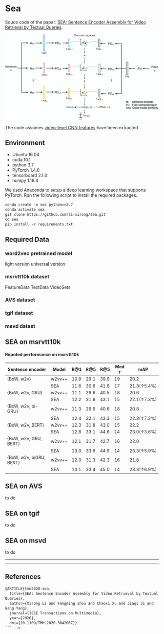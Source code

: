 # Sea
Souce code of the papar: [SEA: Sentence Encoder Assembly for Video Retrieval by Textual Queries](https://arxiv.org/abs/2011.12091). 


![image](framework.png)

The code assumes [video-level CNN features](https://github.com/xuchaoxi/video-cnn-feat) have been extracted. 


## Environment
* Ubuntu 16.04
* cuda 10.1
* python 3.7
* PyTorch 1.4.0
* tensorboard 2.1.0
* numpy 1.16.4

We used Anaconda to setup a deep learning workspace that supports PyTorch. Run the following script to install the required packages.

```
conda create -n sea python==3.7
conda activate sea
git clone https://github.com/li-xirong/sea.git
cd sea
pip install -r requirements.txt
```

## Required Data

### word2vec pretrained model
light version
universal version

### msrvtt10k dataset
FeatureData TextData VideoSets

### AVS dataset

### tgif dataset

### msvd datast



## SEA on msrvtt10k

#### Repoted performance on msrvtt10k
<!-- + [w2vvpp_resnext101_resnet152_subspace_v190916.pth.tar](http://lixirong.net/data/mm2019/w2vvpp_resnext101_resnet152_subspace_v190916.pth.tar)(240 MB) -->

Sentence encoder | Model | R@1 | R@5 | R@5 | Med r | mAP|
|--- | ---| ---| ---| ---| ---| ---|
|{BoW, w2v}| w2vv++| 10.9| 29.1| 39.9| 19| 20.2|
| | SEA| 11.6| 30.6| 41.6| 17| 21.3(↑5.4%) |
|{BoW, w2v, GRU}|w2vv++|11.1 |29.6 |40.5 |18 |20.6 |
||SEA|12.2 |31.9 |43.1 |15 |22.1(↑7.3%) |
|{BoW, w2v, bi-GRU}|w2vv++|11.3 | 29.9 |40.6 |18 |20.8|
||SEA|12.4 |32.1 |43.3 |15 |22.3(↑7.2%)|
|{BoW, w2v, BERT}|w2vv++|12.3 |31.8 |43.0 |15 |22.2|
||SEA|12.8 |33.1| 44.6 |14 |23.0(↑3.6%)|
|{BoW, w2v, GRU, BERT}|w2vv++|12.1 |31.7 |42.7 |16 |22.0|
||SEA|13.0 |33.6| 44.9| 14 |23.3(↑5.9%)|
|{BoW, w2v, biGRU, BERT}|w2vv++|12.0 |31.3 |42.3| 16 |21.8|
||SEA|13.1 |33.4| 45.0| 14 |23.3(↑6.9%)|


## SEA on AVS
to do

## SEA on tgif
to do

## SEA on msvd

to do



_____
_____

<!-- 
## Data

The sentence encoding network for W2VV++, namely ```MultiScaleTxtEncoder```, needs a pretrained word2vec (w2v) model. In this work, we use a w2v trained on English tags associated with 30 million Flickr images.  Run the following script to download the Flickr w2v model and extract the folder at $HOME/VisualSearch/. The zipped model is around 3.1 gigabytes, so the download may take a while.

```bash
ROOTPATH=$HOME/VisualSearch
mkdir -p $ROOTPATH; cd $ROOTPATH

# download and extract pre-trained word2vec
wget http://lixirong.net/data/w2vv-tmm2018/word2vec.tar.gz
tar zxf word2vec.tar.gz
```

The following three datasets are used for training, validation and testing: tgif-msrvtt10k, tv2016train and iacc.3. For more information about these datasets, please see https://github.com/li-xirong/avs.


**Video feature data**
+ 4096-dim resnext101-resnet152: [tgif-msrvtt10k](http://lixirong.net/data/mm2019/tgif-msrvtt10k-mean_resnext101-resnet152.tar.gz)(1.6G), [tv2016train](http://lixirong.net/data/mm2019/tv2016train-mean_resnext101-resnet152.tar.gz)(2.9M), [iacc.3](http://lixirong.net/data/mm2019/iacc.3-mean_resnext101-resnet152.tar.gz)(4.7G)

```bash
# get visual features per dataset
wget http://lixirong.net/data/mm2019/tgif-msrvtt10k-mean_resnext101-resnet152.tar.gz
wget http://lixirong.net/data/mm2019/tv2016train-mean_resnext101-resnet152.tar.gz
wget http://lixirong.net/data/mm2019/iacc.3-mean_resnext101-resnet152.tar.gz
```

**Sentence data**
+ Sentences: [tgif-msrvtt10k](http://lixirong.net/data/mm2019/tgif-msrvtt10k-sent.tar.gz), [tv2016train](http://lixirong.net/data/mm2019/tv2016train-sent.tar.gz)
+ TRECVID 2016 / 2017 / 2018 AVS topics and ground truth: [iacc.3](http://lixirong.net/data/mm2019/iacc.3-avs-topics.tar.gz)
+ TRECVID 2019 AVS topics and ground truth: [v3c1](http://lixirong.net/data/tv19/v3c1-avs-topics.tar.gz)

```bash
# get sentences
wget http://lixirong.net/data/mm2019/tgif-msrvtt10k-sent.tar.gz
wget http://lixirong.net/data/mm2019/tv2016train-sent.tar.gz
wget http://lixirong.net/data/mm2019/iacc.3-avs-topics.tar.gz
```


**Pre-trained models**
+ [w2vvpp_resnext101_resnet152_subspace_v190916.pth.tar](http://lixirong.net/data/mm2019/w2vvpp_resnext101_resnet152_subspace_v190916.pth.tar)(240 MB)

Model | TV16 | TV17 | TV18 | OVERALL
|--- | ---| ---| ---| ---|
|w2vvpp_resnext101_resnet152_subspace_v190916 | 0.162 | 0.223 | 0.101 | 0.162 |

Model | TV19|
|--- | ---|
|w2vvpp_resnext101_resnet152_subspace_v190916 | 0.139|

Note that due to SGD based training, the performance of a single model learned from scratch might differ slightly from those reported in the ACMMM'19 paper. For better and stable performance, ensemble is suggested.

### Scripts for training, testing and evaluation

Before executing the following scripts, please check if the environment (data, software, etc) is ready by running [test_env.py](test_env.py):
```bash
python test_env.py

test_rootpath (__main__.TestSuite) ... ok
test_test_data (__main__.TestSuite) ... ok
test_train_data (__main__.TestSuite) ... ok
test_val_data (__main__.TestSuite) ... ok
test_w2v_dir (__main__.TestSuite) ... ok

----------------------------------------------------------------------
Ran 5 tests in 0.001s

OK
```

#### Do everything from sratch

```bash
source ~/w2vvpp/bin/activate
# build vocabulary on the training set
./do_build_vocab.sh

# train w2vvpp on tgif-msrvtt10k based on config "w2vvpp_resnext101-resnet152_subspace"
trainCollection=tgif-msrvtt10k
valCollection=tv2016train
val_set=setA
model_config=w2vvpp_resnext101-resnet152_subspace

./do_train.sh $trainCollection $valCollection $val_set $model_config

# test w2vvpp on iacc.3
model_path=$rootpath/$trainCollection/w2vvpp_train/$valCollection/$val_set/$model_config/runs_0/model_best.pth.tar
sim_name=$trainCollection/$valCollection/$val_set/$model_config/runs_0

./do_test.sh iacc.3 $model_path $sim_name tv16.avs.txt,tv17.avs.txt,tv18.avs.txt

cd tv-avs-eval
./do_eval.sh iacc.3 tv16 $sim_name
./do_eval.sh iacc.3 tv17 $sim_name
./do_eval.sh iacc.3 tv18 $sim_name
```

#### Test and evaluate a pre-trained model

Assume the model has been placed at the following path:

```bash
~/VisualSearch/w2vvpp/w2vvpp_resnext101_resnet152_subspace_v190916.pth.tar
```

```bash

# apply a pre-trained w2vvpp model on iacc.3 for answering tv16 / tv17 / tv18 queries

./do_test.sh iacc.3 ~/VisualSearch/w2vvpp/w2vvpp_resnext101_resnet152_subspace_v190916.pth.tar w2vvpp_resnext101_resnet152_subspace_v190916 tv16.avs.txt,tv17.avs.txt,tv18.avs.txt

# evaluate the performance
cd tv-avs-eval
./do_eval.sh iacc.3 tv16 w2vvpp_resnext101_resnet152_subspace_v190916 # tv16 infAP: 0.162
./do_eval.sh iacc.3 tv17 w2vvpp_resnext101_resnet152_subspace_v190916 # tv17 infAP: 0.223
./do_eval.sh iacc.3 tv18 w2vvpp_resnext101_resnet152_subspace_v190916 # tv18 infAP: 0.101
```

```bash
# apply a pre-trained w2vvpp model on v3c1 for answering tv19 queries
./do_test.sh v3c1 ~/VisualSearch/w2vvpp/w2vvpp_resnext101_resnet152_subspace_v190916.pth.tar w2vvpp_resnext101_resnet152_subspace_v190916 tv19.avs.txt
# evaluate the performance
cd tv-avs-eval
./do_eval.sh v3c1 tv19 w2vvpp_resnext101_resnet152_subspace_v190916 # tv19 infAP: 0.139
```

## Tutorials

<!-- 1. [Use a pre-trained w2vv++ model to encode a given sentence](tutorial.ipynb) -->


## References

```
@ARTICLE{tmm2020-sea,
  title={SEA: Sentence Encoder Assembly for Video Retrieval by Textual Queries}, 
  author={Xirong Li and Fangming Zhou and Chaoxi Xu and Jiaqi Ji and Gang Yang},
  journal={IEEE Transactions on Multimedia}, 
  year={2020},
  doi={10.1109/TMM.2020.3042067}}
``` -->

